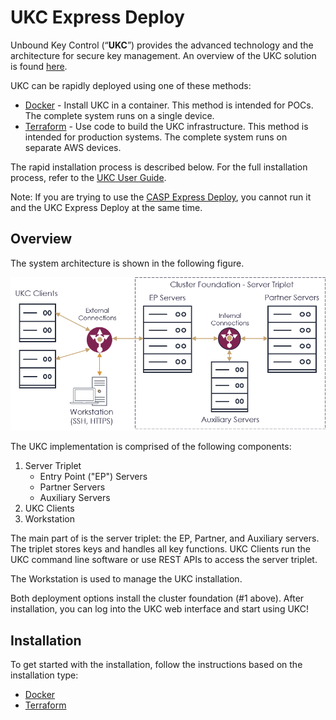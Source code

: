 # UKC Express Deploy

Unbound Key Control (“**UKC**”) provides the advanced technology and the architecture for secure key management. An overview of the UKC solution is found [here](https://www.unboundtech.com/product/unbound-key-control/).

UKC can be rapidly deployed using one of these methods:
- [Docker](https://hub.docker.com/?overlay=onboarding) - Install UKC in a container. This method is intended for POCs. The complete system runs on a single device.
- [Terraform](https://www.terraform.io/downloads.html) - Use code to build the UKC infrastructure. This method is intended for production systems. The complete system runs on separate AWS devices.

The rapid installation process is described below. For the full installation process, refer to the [UKC User Guide](https://www.unboundtech.com/docs/UKC/UKC_User_Guide/HTML/Content/Products/UKC-EKM/UKC_User_Guide/Installation/A1.html).

Note: If you are trying to use the [CASP Express Deploy](https://github.com/unbound-tech/CASP-Express-Deploy), you cannot run it and the UKC Express Deploy at the same time.

## Overview

The  system architecture is shown in the following figure.

![UKC System](images/ukc_system.png)

The UKC implementation is comprised of the following components:

1. Server Triplet
    - Entry Point ("EP") Servers
    - Partner Servers
    - Auxiliary Servers
2. UKC Clients
3. Workstation

The main part of  is the server triplet: the EP, Partner, and Auxiliary servers. The triplet stores keys and handles all key functions.
UKC Clients run the UKC command line software or use REST APIs to access the  server triplet.

The Workstation is used to manage the UKC installation.

Both deployment options install the cluster foundation (#1 above). After installation, you can log into the UKC web interface and start using UKC!

## Installation
To get started with the installation, follow the instructions based on the installation type:
- [Docker](./ukc-docker)
- [Terraform](./ukc-terraform)
